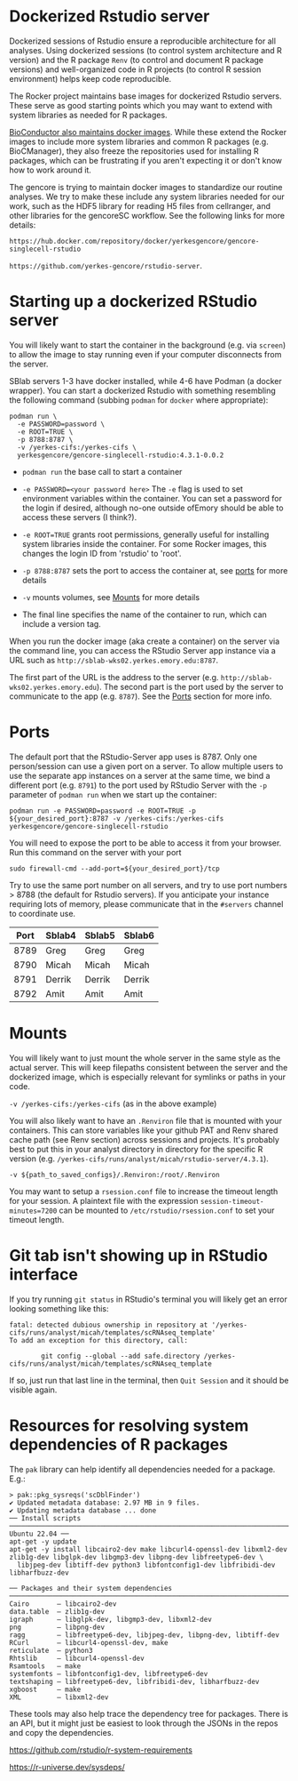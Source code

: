 # Dockerized Rstudio server

Dockerized sessions of Rstudio ensure a reproducible architecture for all analyses. Using dockerized sessions (to control system architecture and R version) and the R package `Renv` (to control and document R package versions) and well-organized code in R projects (to control R session environment) helps keep code reproducible.

The Rocker project maintains base images for dockerized Rstudio servers. These 
serve as good starting points which you may want to extend with system libraries
as needed for R packages. 

[BioConductor also maintains docker images](https://www.bioconductor.org/help/docker/).
While these extend the Rocker images
to include more system libraries and common R packages (e.g. BioCManager), they
also freeze the repositories used for installing R packages, which can be frustrating
if you aren't expecting it or don't know how to work around it.

The gencore is trying to maintain docker images to standardize our routine
analyses. We try to make these include any system libraries needed for our work,
such as the HDF5 library for reading H5 files from cellranger, and other libraries
for the gencoreSC workflow. See the following links for more details:

`https://hub.docker.com/repository/docker/yerkesgencore/gencore-singlecell-rstudio`

`https://github.com/yerkes-gencore/rstudio-server`.

# Starting up a dockerized RStudio server

You will likely want to start the container in the background (e.g. via `screen`) 
to allow the image to stay running even if your computer disconnects from the server.

SBlab servers 1-3 have docker installed, while 4-6 have Podman (a docker wrapper).
You can start a dockerized Rstudio with something resembling the following command
(subbing `podman` for `docker` where appropriate):

```
podman run \
  -e PASSWORD=password \
  -e ROOT=TRUE \
  -p 8788:8787 \
  -v /yerkes-cifs:/yerkes-cifs \
  yerkesgencore/gencore-singlecell-rstudio:4.3.1-0.0.2
```

* `podman run` the base call to start a container

* `-e PASSWORD=<your password here>` The `-e` flag is used to set environment
variables within the container. You can set a password for the login if desired,
although no-one outside ofEmory should be able to access these servers (I think?). 

* `-e ROOT=TRUE` grants root permissions, generally useful for installing system 
libraries inside the container. For some Rocker images, this changes the login
ID from 'rstudio' to 'root'.

* `-p 8788:8787` sets the port to access the container at, see [ports](#ports) 
for more details

* `-v` mounts volumes, see [Mounts](#mounts) for more details

* The final line specifies the name of the container to run, which can include
a version tag.

When you run the docker image (aka create a container) on the server via the command line, you can access the RStudio Server app instance via a URL such as `http://sblab-wks02.yerkes.emory.edu:8787`. 

The first part of the URL is the address to the server (e.g. `http://sblab-wks02.yerkes.emory.edu`). The second part is the port used by the server to communicate to the app (e.g. `8787`). See the [Ports]() section for more info.

# Ports

The default port that the RStudio-Server app uses is 8787. Only one person/session 
can use a given port on a server. To allow multiple users to use the separate app
instances on a server at the same time, we bind a different port (e.g. `8791`) 
to the port used by RStudio Server with the 
`-p` parameter of `podman run` when we start up the container:

```
podman run -e PASSWORD=password -e ROOT=TRUE -p ${your_desired_port}:8787 -v /yerkes-cifs:/yerkes-cifs yerkesgencore/gencore-singlecell-rstudio
```

You will need to expose the port to be able to access it from your browser. Run
this command on the server with your port

`sudo firewall-cmd --add-port=${your_desired_port}/tcp`

Try to use the same port number on all servers, and try to use port numbers > 8788 (the default for Rstudio servers). If you anticipate your instance requiring lots of memory, please communicate that in the `#servers` channel to coordinate use.

| Port | Sblab4 | Sblab5 | Sblab6 |
|------|--------|--------|--------|
| 8789 |  Greg  |  Greg  |  Greg  |
| 8790 | Micah  |  Micah | Micah  |
| 8791 | Derrik | Derrik | Derrik |
| 8792 | Amit   | Amit   | Amit   |

# Mounts

You will likely want to just mount the whole server in the same style as the actual server. This will keep filepaths consistent between the server and the dockerized image, which is especially relevant for symlinks or paths in your code.

`-v /yerkes-cifs:/yerkes-cifs` (as in the above example)

You will also likely want to have an `.Renviron` file that is mounted with your containers. This can store variables like your github PAT and Renv shared cache path (see Renv section) across sessions and projects. It's probably best to put this in your analyst directory in directory for the specific R version (e.g. `/yerkes-cifs/runs/analyst/micah/rstudio-server/4.3.1`).

`-v ${path_to_saved_configs}/.Renviron:/root/.Renviron`

You may want to setup a `rsession.conf` file to increase the timeout length for your session. A plaintext file with the expression `session-timeout-minutes=7200` can be mounted to `/etc/rstudio/rsession.conf` to set your timeout length. 

# Git tab isn't showing up in RStudio interface

If you try running `git status` in RStudio's terminal you will likely get an error looking something like this:
```
fatal: detected dubious ownership in repository at '/yerkes-cifs/runs/analyst/micah/templates/scRNAseq_template'
To add an exception for this directory, call:

        git config --global --add safe.directory /yerkes-cifs/runs/analyst/micah/templates/scRNAseq_template
```

If so, just run that last line in the terminal, then `Quit Session` and it should be visible again.

# Resources for resolving system dependencies of R packages

The `pak` library can help identify all dependencies needed for a package. E.g.:

```
> pak::pkg_sysreqs('scDblFinder')
✔ Updated metadata database: 2.97 MB in 9 files.                          
✔ Updating metadata database ... done                                     
── Install scripts ────────────────────────────────────────────────────────────────────────────────────────────────────────── Ubuntu 22.04 ──
apt-get -y update
apt-get -y install libcairo2-dev make libcurl4-openssl-dev libxml2-dev zlib1g-dev libglpk-dev libgmp3-dev libpng-dev libfreetype6-dev \
  libjpeg-dev libtiff-dev python3 libfontconfig1-dev libfribidi-dev libharfbuzz-dev

── Packages and their system dependencies ───────────────────────────────────────────────────────────────────────────────────────────────────
Cairo       – libcairo2-dev
data.table  – zlib1g-dev
igraph      – libglpk-dev, libgmp3-dev, libxml2-dev
png         – libpng-dev
ragg        – libfreetype6-dev, libjpeg-dev, libpng-dev, libtiff-dev
RCurl       – libcurl4-openssl-dev, make
reticulate  – python3
Rhtslib     – libcurl4-openssl-dev
Rsamtools   – make
systemfonts – libfontconfig1-dev, libfreetype6-dev
textshaping – libfreetype6-dev, libfribidi-dev, libharfbuzz-dev
xgboost     – make
XML         – libxml2-dev
```

These tools may also help trace the dependency tree for packages. There is an API, but it might just be easiest to look through the JSONs in the repos and copy the dependencies. 

https://github.com/rstudio/r-system-requirements

https://r-universe.dev/sysdeps/
